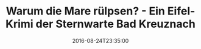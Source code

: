---
date: '2016-08-24T23:35:00'
talk_date: '2010-04-01T00:00:00'
talk_speakers:
  speaker1:
    name: Dr. Frank Gottschald
title: Warum die Mare rülpsen? - Ein Eifel-Krimi der Sternwarte Bad Kreuznach
---